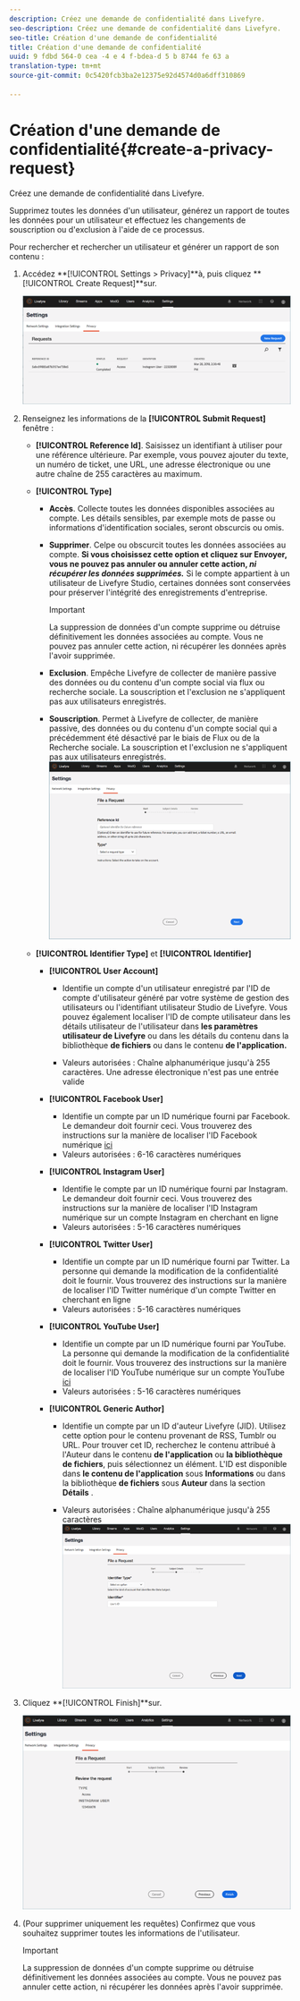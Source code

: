```yaml
---
description: Créez une demande de confidentialité dans Livefyre.
seo-description: Créez une demande de confidentialité dans Livefyre.
seo-title: Création d'une demande de confidentialité
title: Création d'une demande de confidentialité
uuid: 9 fdbd 564-0 cea -4 e 4 f-bdea-d 5 b 8744 fe 63 a
translation-type: tm+mt
source-git-commit: 0c5420fcb3ba2e12375e92d4574d0a6dff310869

---
```



# Création d'une demande de confidentialité{#create-a-privacy-request}

Créez une demande de confidentialité dans Livefyre.

Supprimez toutes les données d'un utilisateur, générez un rapport de toutes les données pour un utilisateur et effectuez les changements de souscription ou d'exclusion à l'aide de ce processus.

Pour rechercher et rechercher un utilisateur et générer un rapport de son contenu :

1. Accédez **[!UICONTROL Settings > Privacy]**à, puis cliquez **[!UICONTROL Create Request]**sur.

   ![](assets/privacypage1.png)

1. Renseignez les informations de la **[!UICONTROL Submit Request]** fenêtre :

   * **[!UICONTROL Reference Id]**. Saisissez un identifiant à utiliser pour une référence ultérieure. Par exemple, vous pouvez ajouter du texte, un numéro de ticket, une URL, une adresse électronique ou une autre chaîne de 255 caractères au maximum.
   * **[!UICONTROL Type]**

      * **Accès**. Collecte toutes les données disponibles associées au compte. Les détails sensibles, par exemple mots de passe ou informations d'identification sociales, seront obscurcis ou omis.

      * **Supprimer**. Celpe ou obscurcit toutes les données associées au compte. **Si vous choisissez cette option et cliquez sur Envoyer, vous ne pouvez pas annuler ou annuler cette action, *ni récupérer les données supprimées.*** Si le compte appartient à un utilisateur de Livefyre Studio, certaines données sont conservées pour préserver l'intégrité des enregistrements d'entreprise.

         >[!IMPORTANT]
         >
         >La suppression de données d'un compte supprime ou détruise définitivement les données associées au compte. Vous ne pouvez pas annuler cette action, ni récupérer les données après l'avoir supprimée.

      * **Exclusion**. Empêche Livefyre de collecter de manière passive des données ou du contenu d'un compte social via flux ou recherche sociale. La souscription et l'exclusion ne s'appliquent pas aux utilisateurs enregistrés.
      * **Souscription**. Permet à Livefyre de collecter, de manière passive, des données ou du contenu d'un compte social qui a précédemment été désactivé par le biais de Flux ou de la Recherche sociale. La souscription et l'exclusion ne s'appliquent pas aux utilisateurs enregistrés.
      ![](assets/privacypage2.png)

   * **[!UICONTROL Identifier Type]** et **[!UICONTROL Identifier]**

      * **[!UICONTROL User Account]**

         * Identifie un compte d'un utilisateur enregistré par l'ID de compte d'utilisateur généré par votre système de gestion des utilisateurs ou l'identifiant utilisateur Studio de Livefyre. Vous pouvez également localiser l'ID de compte utilisateur dans les détails utilisateur de l'utilisateur dans **les paramètres** **utilisateur de Livefyre** ou dans les détails du contenu dans la bibliothèque **de fichiers** ou dans le contenu **de l'application.**

         * Valeurs autorisées : Chaîne alphanumérique jusqu'à 255 caractères. Une adresse électronique n'est pas une entrée valide
      * **[!UICONTROL Facebook User]**

         * Identifie un compte par un ID numérique fourni par Facebook. Le demandeur doit fournir ceci. Vous trouverez des instructions sur la manière de localiser l'ID Facebook numérique [ici](https://www.facebook.com/help/1397933243846983?helpref=faq_content)
         * Valeurs autorisées : 6-16 caractères numériques
      * **[!UICONTROL Instagram User]**

         * Identifie le compte par un ID numérique fourni par Instagram. Le demandeur doit fournir ceci. Vous trouverez des instructions sur la manière de localiser l'ID Instagram numérique sur un compte Instagram en cherchant en ligne
         * Valeurs autorisées : 5-16 caractères numériques
      * **[!UICONTROL Twitter User]**

         * Identifie un compte par un ID numérique fourni par Twitter. La personne qui demande la modification de la confidentialité doit le fournir. Vous trouverez des instructions sur la manière de localiser l'ID Twitter numérique d'un compte Twitter en cherchant en ligne
         * Valeurs autorisées : 5-16 caractères numériques
      * **[!UICONTROL YouTube User]**

         * Identifie un compte par un ID numérique fourni par YouTube. La personne qui demande la modification de la confidentialité doit le fournir. Vous trouverez des instructions sur la manière de localiser l'ID YouTube numérique sur un compte YouTube [ici](https://support.google.com/youtube/answer/3250431?hl=en)
         * Valeurs autorisées : 5-16 caractères numériques
      * **[!UICONTROL Generic Author]**

         * Identifie un compte par un ID d'auteur Livefyre (JID). Utilisez cette option pour le contenu provenant de RSS, Tumblr ou URL. Pour trouver cet ID, recherchez le contenu attribué à l'Auteur dans le contenu **de l'application** ou **la bibliothèque de fichiers**, puis sélectionnez un élément. L'ID est disponible dans **le contenu de l'application** sous **Informations** ou dans la bibliothèque **de fichiers** sous **Auteur** dans la section **Détails** .

         * Valeurs autorisées : Chaîne alphanumérique jusqu'à 255 caractères
         ![](assets/privacypage3.png)








1. Cliquez **[!UICONTROL Finish]**sur.

   ![](assets/privacypage4.png)

1. (Pour supprimer uniquement les requêtes) Confirmez que vous souhaitez supprimer toutes les informations de l'utilisateur.

   >[!IMPORTANT]
   >
   >La suppression de données d'un compte supprime ou détruise définitivement les données associées au compte. Vous ne pouvez pas annuler cette action, ni récupérer les données après l'avoir supprimée.

